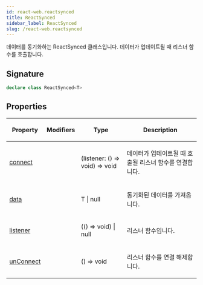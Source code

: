 ```yaml
---
id: react-web.reactsynced
title: ReactSynced
sidebar_label: ReactSynced
slug: /react-web.reactsynced
---
```






데이터를 동기화하는 ReactSynced 클래스입니다. 데이터가 업데이트될 때 리스너 함수를 호출합니다.

## Signature

```typescript
declare class ReactSynced<T> 
```

## Properties

<table><thead><tr><th>

Property


</th><th>

Modifiers


</th><th>

Type


</th><th>

Description


</th></tr></thead>
<tbody><tr><td>

[connect](./react-web.reactsynced.connect)


</td><td>


</td><td>

(listener: () =&gt; void) =&gt; void


</td><td>

데이터가 업데이트될 때 호출될 리스너 함수를 연결합니다.


</td></tr>
<tr><td>

[data](./react-web.reactsynced.data)


</td><td>


</td><td>

T \| null


</td><td>

동기화된 데이터를 가져옵니다.


</td></tr>
<tr><td>

[listener](./react-web.reactsynced.listener)


</td><td>


</td><td>

(() =&gt; void) \| null


</td><td>

리스너 함수입니다.


</td></tr>
<tr><td>

[unConnect](./react-web.reactsynced.unconnect)


</td><td>


</td><td>

() =&gt; void


</td><td>

리스너 함수를 연결 해제합니다.


</td></tr>
</tbody></table>

